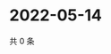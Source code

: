 # 2022-05-14

共 0 条

<!-- BEGIN WEIBO -->
<!-- 最后更新时间 Sat May 14 2022 08:32:51 GMT+0800 (China Standard Time) -->

<!-- END WEIBO -->
